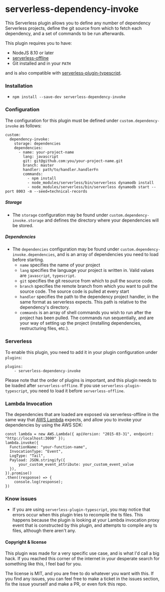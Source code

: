 # serverless-dependency-invoke

This Serverless plugin allows you to define any number of dependency Serverless projects, define the git source from which to fetch each dependency, and a set of commands to be run afterwards.

This plugin requires you to have:
* NodeJS 8.10 or later
* [serverless-offline](https://www.npmjs.com/package/serverless-offline)
* Git installed and in your `PATH`

and is also compatible with [serverless-plugin-typescript](https://www.npmjs.com/package/serverless-plugin-typescript).


### Installation
* `npm install --save-dev serverless-dependency-invoke`

### Configuration
The configuration for this plugin must be defined under `custom.dependency-invoke` as follows:
```
custom:
  dependency-invoke:
    storage: dependencies
    dependencies:
      - name: your-project-name
        lang: javascript
        git: git@github.com:you/your-project-name.git
        branch: master
        handler: path/to/handler.handlerFn
        commands:
          - npm install
          - node_modules/serverless/bin/serverless dynamodb install
          - node_modules/serverless/bin/serverless dynamodb start --port 8003 -m --seed=technical-records
```

##### Storage
* The `storage` configuration may be found under `custom.dependency-invoke.storage` and defines the directory where your dependencies will be stored.

##### Dependencies
* The `dependencies` configuration may be found under `custom.dependency-invoke.dependencies`, and is an array of dependencies you need to load before starting.
    * `name` specifies the name of your project
    * `lang` specifies the language your project is written in. Valid values are `javascript`, `typescript`.
    * `git` specifies the git resource from which to pull the source code.
    * `branch` specifies the remote branch from which you want to pull the source code. The source code is pulled at every start
    * `handler` specifies the path to the dependency project handler, in the same format as serverless expects. This path is relative to the dependency's directory.
    * `commands` is an array of shell commands you wish to run after the project has been pulled. The commands run sequentially, and are your way of setting up the project (installing dependencies, restructuring files, etc.).  
### Serverless
To enable this plugin, you need to add it in your plugin configuration under `plugins`:
```
plugins:
    - serverless-dependency-invoke
```
Please note that the order of plugins is important, and this plugin needs to be loaded after `serverless-offline`. If you use `serverless-plugin-typescript`, you need to load it before `serverless-offline`.

### Lambda Invocation
The dependencies that are loaded are exposed via serverless-offline in the same way that [AWS Lambda](https://docs.aws.amazon.com/AWSJavaScriptSDK/latest/AWS/Lambda.html) expects, and allow you to invoke your dependencies by using the AWS SDK:
```
const lambda = new AWS.Lambda({ apiVersion: "2015-03-31", endpoint: "http://localhost:3000" });
lambda.invoke({
  FunctionName: "your-function-name",
  InvocationType: "Event",
  LogType: "Tail",
  Payload: JSON.stringify({
      your_custom_event_attribute: your_custom_event_value
  }),
}).promise()
.then((response) => {
    console.log(response);
})
```

### Know issues
* If you are using `serverless-plugin-typescript`, you may notice that errors occur when this plugin tries to recompile the ts files. This happens because the plugin is looking at your Lambda invocation proxy event that is constructed by this plugin, and attempts to compile any ts files, although there aren't any.

#### Copyright & license
This plugin was made for a very specific use case, and is what I'd call a big hack. If you reached this corner of the internet in your desperate search for something like this, I feel bad for you.

The license is MIT, and you are free to do whatever you want with this. If you find any issues, you can feel free to make a ticket in the issues section, fix the issue yourself and make a PR, or even fork this repo. 
